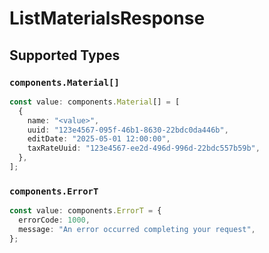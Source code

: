 # ListMaterialsResponse


## Supported Types

### `components.Material[]`

```typescript
const value: components.Material[] = [
  {
    name: "<value>",
    uuid: "123e4567-095f-46b1-8630-22bdc0da446b",
    editDate: "2025-05-01 12:00:00",
    taxRateUuid: "123e4567-ee2d-496d-996d-22bdc557b59b",
  },
];
```

### `components.ErrorT`

```typescript
const value: components.ErrorT = {
  errorCode: 1000,
  message: "An error occurred completing your request",
};
```

